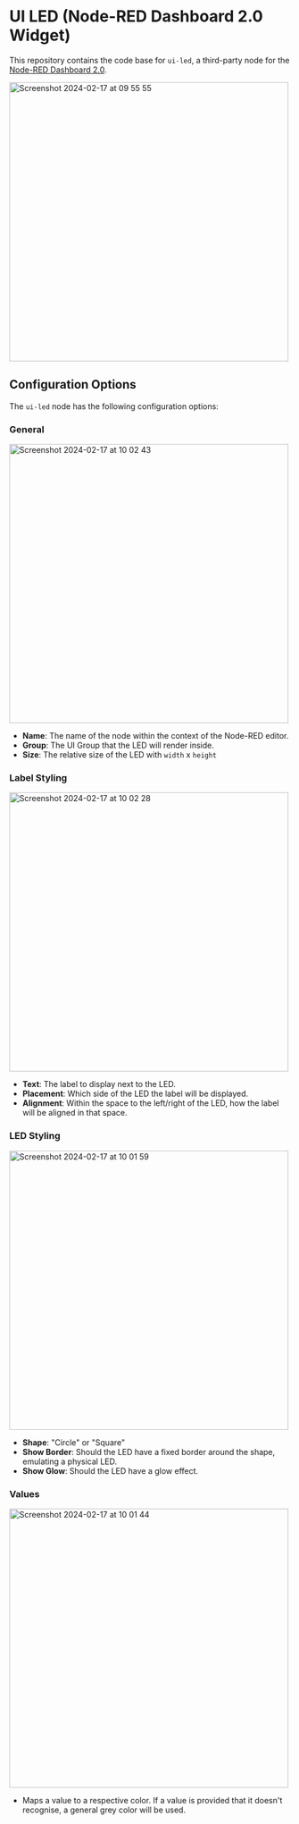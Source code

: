 # UI LED (Node-RED Dashboard 2.0 Widget)

This repository contains the code base for `ui-led`, a third-party node for the [Node-RED Dashboard 2.0](https://dashboard.flowfuse.com).

<img width="500" alt="Screenshot 2024-02-17 at 09 55 55" src="https://github.com/FlowFuse/node-red-dashboard-2-ui-led/assets/99246719/e90ebb01-a62b-4332-bb2e-958c77d8a798">

## Configuration Options

The `ui-led` node has the following configuration options:

### General

<img width="500" alt="Screenshot 2024-02-17 at 10 02 43" src="https://github.com/FlowFuse/node-red-dashboard-2-ui-led/assets/99246719/8ed8de2a-d300-483d-a2c3-720fe296cf25">

- **Name**: The name of the node within the context of the Node-RED editor.
- **Group**: The UI Group that the LED will render inside.
- **Size**: The relative size of the LED with `width` x `height`

### Label Styling 

<img width="500" alt="Screenshot 2024-02-17 at 10 02 28" src="https://github.com/FlowFuse/node-red-dashboard-2-ui-led/assets/99246719/d82ee430-bdeb-4ae1-bc3b-0a375f41b72d">

- **Text**: The label to display next to the LED.
- **Placement**: Which side of the LED the label will be displayed.
- **Alignment**: Within the space to the left/right of the LED, how the label will be aligned in that space.

### LED Styling

<img width="500" alt="Screenshot 2024-02-17 at 10 01 59" src="https://github.com/FlowFuse/node-red-dashboard-2-ui-led/assets/99246719/0709968e-60cd-4f20-a082-46d4be0ff3b7">

- **Shape**: "Circle" or "Square"
- **Show Border**: Should the LED have a fixed border around the shape, emulating a physical LED.
- **Show Glow**: Should the LED have a glow effect.

### Values

<img width="500" alt="Screenshot 2024-02-17 at 10 01 44" src="https://github.com/FlowFuse/node-red-dashboard-2-ui-led/assets/99246719/debe5d84-454f-43f4-82b9-a48f29b12307">

- Maps a value to a respective color. If a value is provided that it doesn't recognise, a general grey color will be used.

